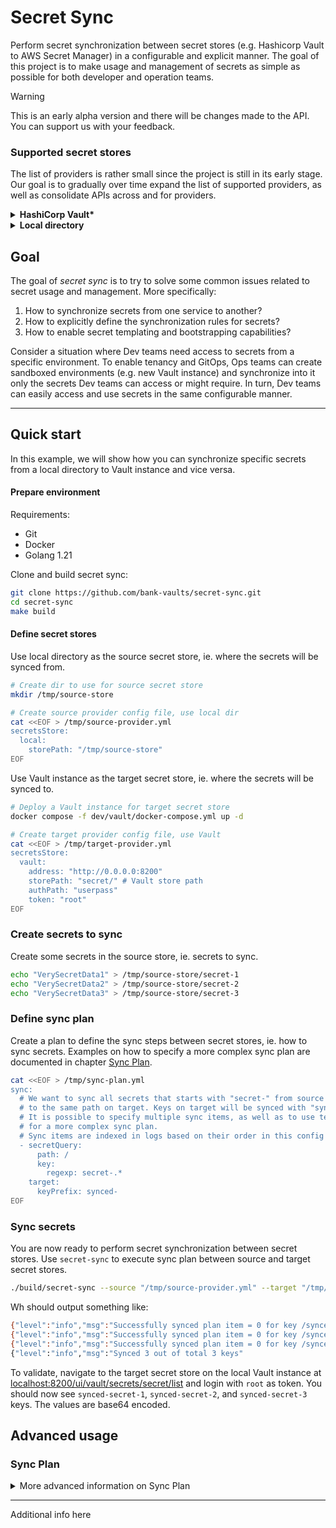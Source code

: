 # Secret Sync

Perform secret synchronization between secret stores (e.g. Hashicorp Vault to AWS Secret Manager) in a configurable and explicit manner.
The goal of this project is to make usage and management of secrets as simple as possible for both developer and operation teams.

> [!WARNING]
> This is an early alpha version and there will be changes made to the API. You can support us with your feedback.

### Supported secret stores
The list of providers is rather small since the project is still in its early stage.
Our goal is to gradually over time expand the list of supported providers,
as well as consolidate APIs across and for providers.

<details>
<summary><b>HashiCorp Vault*</b></summary>

The following configuration selects [HashiCorp Vault](https://www.vaultproject.io/) as a secret store.
Find example usage of this provider in Quick Start section.
```yaml
secretsStore:
  vault:
    address: "<Vault API endpoint>"
    storePath: "<Vault path to secrets store>"
    authPath: "<Vault path to auth role>"
    role: "<Auth role>"
    tokenPath: "<Local path to Vault token>"
    token: "<Vault token>"
```
_*Vault needs to be unsealed_.
</details>

<details>
<summary><b>Local directory</b></summary>

Use this configuration to specify local directory as a secret store.
Secrets are represented as unencrypted files within that directory,
where filenames define secret keys and file contents the secret values.
Find example usage of this provider in Quick Start section.
```yaml
secretsStore:
  local:
    storePath: "path/to/local-dir"
```
</details>

## Goal

The goal of _secret sync_ is to try to solve some common issues related to secret usage and management.
More specifically:
1. How to synchronize secrets from one service to another?
2. How to explicitly define the synchronization rules for secrets?
2. How to enable secret templating and bootstrapping capabilities?

Consider a situation where Dev teams need access to secrets from a specific environment.
To enable tenancy and GitOps, Ops teams can create sandboxed environments (e.g. new Vault instance) and synchronize
into it only the secrets Dev teams can access or might require.
In turn, Dev teams can easily access and use secrets in the same configurable manner.

---

## Quick start

In this example, we will show how you can synchronize specific secrets from a local directory to Vault instance and vice versa.

#### Prepare environment
Requirements:
- Git
- Docker
- Golang 1.21

Clone and build secret sync:
```bash
git clone https://github.com/bank-vaults/secret-sync.git
cd secret-sync
make build
```

#### Define secret stores
Use local directory as the source secret store, ie. where the secrets will be synced from.
```bash
# Create dir to use for source secret store
mkdir /tmp/source-store

# Create source provider config file, use local dir
cat <<EOF > /tmp/source-provider.yml
secretsStore:
  local:
    storePath: "/tmp/source-store"
EOF
```

Use Vault instance as the target secret store, ie. where the secrets will be synced to.
```bash
# Deploy a Vault instance for target secret store
docker compose -f dev/vault/docker-compose.yml up -d

# Create target provider config file, use Vault
cat <<EOF > /tmp/target-provider.yml
secretsStore:
  vault:
    address: "http://0.0.0.0:8200"
    storePath: "secret/" # Vault store path
    authPath: "userpass"
    token: "root"
EOF
```

### Create secrets to sync
Create some secrets in the source store, ie. secrets to sync.
```bash
echo "VerySecretData1" > /tmp/source-store/secret-1
echo "VerySecretData2" > /tmp/source-store/secret-2
echo "VerySecretData3" > /tmp/source-store/secret-3
```

### Define sync plan
Create a plan to define the sync steps between secret stores, ie. how to sync secrets.
Examples on how to specify a more complex sync plan are documented in chapter [Sync Plan](#sync-plan).

```bash
cat <<EOF > /tmp/sync-plan.yml
sync:
  # We want to sync all secrets that starts with "secret-" from source store path "/"
  # to the same path on target. Keys on target will be synced with "synced-" prefix.
  # It is possible to specify multiple sync items, as well as to use templating,
  # for a more complex sync plan.
  # Sync items are indexed in logs based on their order in this config file.
  - secretQuery:
      path: /
      key:
        regexp: secret-.*
    target:
      keyPrefix: synced-
EOF
```

### Sync secrets
You are now ready to perform secret synchronization between secret stores.
Use `secret-sync` to execute sync plan between source and target secret stores.
```bash
./build/secret-sync --source "/tmp/source-provider.yml" --target "/tmp/target-provider.yml" --sync "/tmp/sync-plan.yml"
```

Wh should output something like:
```bash
{"level":"info","msg":"Successfully synced plan item = 0 for key /synced-secret-1"}
{"level":"info","msg":"Successfully synced plan item = 0 for key /synced-secret-2"}
{"level":"info","msg":"Successfully synced plan item = 0 for key /synced-secret-3"}
{"level":"info","msg":"Synced 3 out of total 3 keys"
```
To validate, navigate to the target secret store on the local Vault instance at [localhost:8200/ui/vault/secrets/secret/list](http://localhost:8200/ui/vault/secrets/secret/list) and login with `root` as token.
You should now see `synced-secret-1`, `synced-secret-2`, and `synced-secret-3` keys.
The values are base64 encoded.

## Advanced usage

### Sync Plan

<details>
<summary>More advanced information on Sync Plan</summary>

#### Define stores
```yaml
### Vault-A - Source
### SecretStore: path/to/vault-source.yaml
vault:
    address: "http://0.0.0.0:8200"
    storePath: "secret"
    role: ""
    authPath: "userpass"
    tokenPath: ""
    token: "root"
```
```yaml
### Vault-B - Target
### SecretStore: path/to/vault-target.yaml
vault:
    address: "http://0.0.0.0:8201"
    storePath: "secret"
    role: ""
    authPath: "userpass"
    tokenPath: ""
    token: "root"
```

#### Define sync strategy
```yaml
### SyncJob: path/to/sync-job.yaml
schedule: "@every 1h"
## Defines how the secrets will be synced
sync:
  ## 1. Usage: Sync key from ref
  - secretRef:
      key: /source/credentials/username
    target: # If not specified, will be synced under the same key
      key: /target/example-1

  ## 2. Usage: Sync all keys from query
  - secretQuery:
      path: /source/credentials
      key:
        regexp: .*
    target: # If not specified, all keys will be synced under the same path
      keyPrefix: /target/example-2/

  ## 3. Usage: Sync key from ref with templating
  - secretRef:
      key: /source/credentials/password
    target:
      key: /target/example-3

    # Template defines how the secret will be synced to target store.
    # Either "rawData" or "data" should be specified, not both.
    template:
      rawData: '{{ .Data }}'   # Save as raw (accepts multiline string)
      data:                    # Save as map (accepts nested values)
        example: '{{ .Data }}'

  ## 4. Usage: Sync all keys from query with templating
  - secretQuery:
      path: /source/credentials
      key:
        regexp: .*
    target:
      keyPrefix: /target/example-4/
    template:
      rawData: 'SECRET-PREFIX-{{ .Data }}'

  ## 5. Usage: Sync single key from query with templating
  - secretQuery:
      path: /source/credentials/query-data/
      key:
        regexp: (username|password)
    flatten: true
    target:
      key: /target/example-5

    template:
      data:
        user: '{{ .Data.username }}'
        pass: '{{ .Data.password }}'

  ## 6. Usage: Sync single key from multiple sources with templating
  - secretSources:
      - name: username # Username mapping, available as ".Data.username"
        secretRef:
          key: /source/credentials/username

      - name: password # Password mapping, available as ".Data.password"
        secretRef:
          key: /source/credentials/password

      - name: dynamic_query # Query mapping, available as "Data.dynamic_query.<key>"
        secretQuery:
          path: /source/credentials
          key:
            regexp: .*

    target:
      key: /target/example-6

    template:
      data:
        username: '{{ .Data.username }}'
        password: '{{ .Data.password }}'
        userpass: '{{ .Data.dynamic_query.username }}/{{ .Data.dynamic_query.password }}'
```

#### Perform sync
```bash
secret-sync --source path/to/vault-source.yaml \
            --target path/to/vault-target.yaml \
            --sync path/to/sync-job.yaml
# Use --schedule "@every 1m" to override sync job file config.
```

</details>

---

Additional info here
